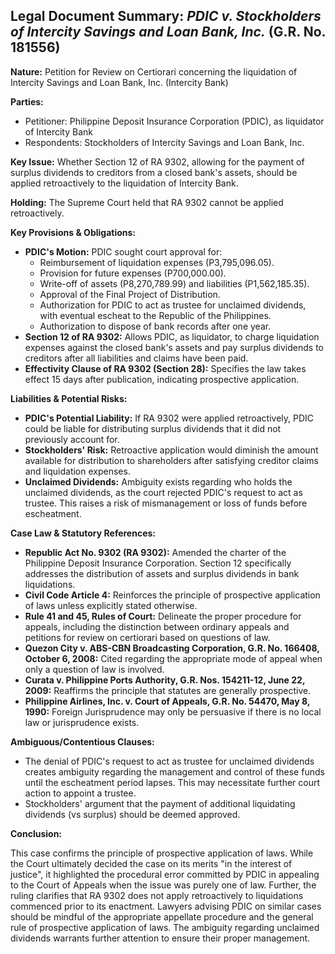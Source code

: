 ## Legal Document Summary: *PDIC v. Stockholders of Intercity Savings and Loan Bank, Inc.* (G.R. No. 181556)

**Nature:** Petition for Review on Certiorari concerning the liquidation of Intercity Savings and Loan Bank, Inc. (Intercity Bank)

**Parties:**
*   Petitioner: Philippine Deposit Insurance Corporation (PDIC), as liquidator of Intercity Bank
*   Respondents: Stockholders of Intercity Savings and Loan Bank, Inc.

**Key Issue:** Whether Section 12 of RA 9302, allowing for the payment of surplus dividends to creditors from a closed bank's assets, should be applied retroactively to the liquidation of Intercity Bank.

**Holding:** The Supreme Court held that RA 9302 cannot be applied retroactively.

**Key Provisions & Obligations:**

*   **PDIC's Motion:** PDIC sought court approval for:
    *   Reimbursement of liquidation expenses (P3,795,096.05).
    *   Provision for future expenses (P700,000.00).
    *   Write-off of assets (P8,270,789.99) and liabilities (P1,562,185.35).
    *   Approval of the Final Project of Distribution.
    *   Authorization for PDIC to act as trustee for unclaimed dividends, with eventual escheat to the Republic of the Philippines.
    *   Authorization to dispose of bank records after one year.
*   **Section 12 of RA 9302:** Allows PDIC, as liquidator, to charge liquidation expenses against the closed bank's assets and pay surplus dividends to creditors after all liabilities and claims have been paid.
*   **Effectivity Clause of RA 9302 (Section 28):** Specifies the law takes effect 15 days after publication, indicating prospective application.

**Liabilities & Potential Risks:**

*   **PDIC's Potential Liability:** If RA 9302 were applied retroactively, PDIC could be liable for distributing surplus dividends that it did not previously account for.
*   **Stockholders' Risk:** Retroactive application would diminish the amount available for distribution to shareholders after satisfying creditor claims and liquidation expenses.
*   **Unclaimed Dividends:** Ambiguity exists regarding who holds the unclaimed dividends, as the court rejected PDIC's request to act as trustee. This raises a risk of mismanagement or loss of funds before escheatment.

**Case Law & Statutory References:**

*   **Republic Act No. 9302 (RA 9302):** Amended the charter of the Philippine Deposit Insurance Corporation. Section 12 specifically addresses the distribution of assets and surplus dividends in bank liquidations.
*   **Civil Code Article 4:** Reinforces the principle of prospective application of laws unless explicitly stated otherwise.
*   **Rule 41 and 45, Rules of Court:** Delineate the proper procedure for appeals, including the distinction between ordinary appeals and petitions for review on certiorari based on questions of law.
*   **Quezon City v. ABS-CBN Broadcasting Corporation, G.R. No. 166408, October 6, 2008:** Cited regarding the appropriate mode of appeal when only a question of law is involved.
*   **Curata v. Philippine Ports Authority, G.R. Nos. 154211-12, June 22, 2009:** Reaffirms the principle that statutes are generally prospective.
*   **Philippine Airlines, Inc. v. Court of Appeals, G.R. No. 54470, May 8, 1990:** Foreign Jurisprudence may only be persuasive if there is no local law or jurisprudence exists.

**Ambiguous/Contentious Clauses:**

*   The denial of PDIC's request to act as trustee for unclaimed dividends creates ambiguity regarding the management and control of these funds until the escheatment period lapses. This may necessitate further court action to appoint a trustee.
*   Stockholders' argument that the payment of additional liquidating dividends (vs surplus) should be deemed approved.

**Conclusion:**

This case confirms the principle of prospective application of laws. While the Court ultimately decided the case on its merits "in the interest of justice", it highlighted the procedural error committed by PDIC in appealing to the Court of Appeals when the issue was purely one of law. Further, the ruling clarifies that RA 9302 does not apply retroactively to liquidations commenced prior to its enactment. Lawyers advising PDIC on similar cases should be mindful of the appropriate appellate procedure and the general rule of prospective application of laws. The ambiguity regarding unclaimed dividends warrants further attention to ensure their proper management.
